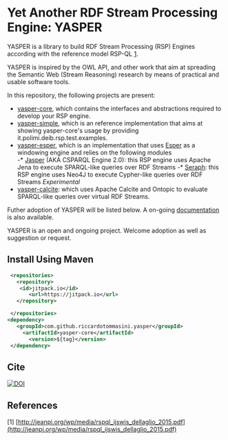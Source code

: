 # Yet Another RDF Stream Processing Engine: YASPER

YASPER is a library to build RDF Stream Processing (RSP) Engines according with the reference model RSP-QL [1](http://jeanpi.org/wp/media/rspql_ijswis_dellaglio_2015.pdf). 

YASPER is inspired by the OWL API, and other work that aim at spreading the Semantic Web (Stream Reasoning) research by means of practical and usable software tools.

In this repository, the following  projects are present:

- [yasper-core](./yasper-core/Readme.md), which contains the interfaces and abstractions required to develop your RSP engine.
- [yasper-simple](./yasper-simple/Readme.md), which is an reference implementation that aims at showing yasper-core's usage by providing it.polimi.deib.rsp.test.examples.
- [yasper-esper](./yasper-esper/Readme.md), which is an implementation that uses [Esper]() as a windowing engine and relies on the following modules    
-* [Jasper](./yasper-esper/jasper/Readme.md) (AKA CSPARQL Engine 2.0): this RSP engine uses Apache Jena to execute SPARQL-like queries over RDF Streams
-* [Seraph](./yasper-esper/seraph/Readme.md): this RSP engine uses Neo4J to execute Cypher-like queries over RDF Streams *Experimental*
- [yasper-calcite](./yasper-calcite/Readme.me): which uses Apache Calcite and Ontopic to evaluate SPARQL-like queries over virtual RDF Streams.

Futher adoption of YASPER will be listed below. A on-going [documentation](https://github.com/riccardotommasini/yasper/wiki) is also available. 

YASPER is an open and ongoing project. Welcome adoption as well as suggestion or request.

## Install Using Maven

```xml
 <repositories>
   <repository>
    <id>jitpack.io</id>
       <url>https://jitpack.io</url>
   </repository>

 </repositories>
<dependency>
   <groupId>com.github.riccardotommasini.yasper</groupId>
     <artifactId>yasper-core</artifactId>
       <version>${tag}</version>
 </dependency>
```

## Cite 

[![DOI](https://zenodo.org/badge/64671163.svg)](https://zenodo.org/badge/latestdoi/64671163)

## References

[1] [http://jeanpi.org/wp/media/rspql_ijswis_dellaglio_2015.pdf](http://jeanpi.org/wp/media/rspql_ijswis_dellaglio_2015.pdf)
